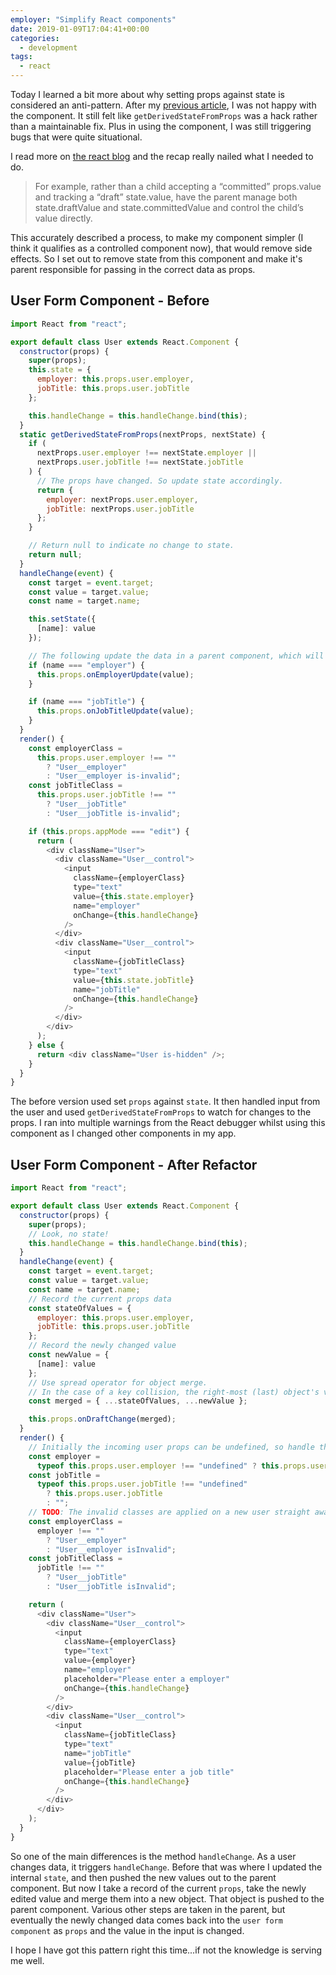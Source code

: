 ```yaml
---
employer: "Simplify React components"
date: 2019-01-09T17:04:41+00:00
categories:
  - development
tags:
  - react
---
```


Today I learned a bit more about why setting props against state is considered an anti-pattern. After my [previous article](https://til.neilmagee.com/posts/react-update-state-from-props/), I was not happy with the component. It still felt like `getDerivedStateFromProps` was a hack rather than a maintainable fix. Plus in using the component, I was still triggering bugs that were quite situational.

I read more on [the react blog](https://reactjs.org/blog/2018/06/07/you-probably-dont-need-derived-state.html#recap) and the recap really nailed what I needed to do.

> For example, rather than a child accepting a “committed” props.value and tracking a “draft” state.value, have the parent manage both state.draftValue and state.committedValue and control the child’s value directly.

This accurately described a process, to make my component simpler (I think it qualifies as a controlled component now), that would remove side effects. So I set out to remove state from this component and make it's parent responsible for passing in the correct data as props.
<!--more-->

## User Form Component - Before

```javascript
import React from "react";

export default class User extends React.Component {
  constructor(props) {
    super(props);
    this.state = {
      employer: this.props.user.employer,
      jobTitle: this.props.user.jobTitle
    };

    this.handleChange = this.handleChange.bind(this);
  }
  static getDerivedStateFromProps(nextProps, nextState) {
    if (
      nextProps.user.employer !== nextState.employer ||
      nextProps.user.jobTitle !== nextState.jobTitle
    ) {
      // The props have changed. So update state accordingly.
      return {
        employer: nextProps.user.employer,
        jobTitle: nextProps.user.jobTitle
      };
    }

    // Return null to indicate no change to state.
    return null;
  }
  handleChange(event) {
    const target = event.target;
    const value = target.value;
    const name = target.name;

    this.setState({
      [name]: value
    });

    // The following update the data in a parent component, which will eventually come back to this component via props.
    if (name === "employer") {
      this.props.onEmployerUpdate(value);
    }

    if (name === "jobTitle") {
      this.props.onJobTitleUpdate(value);
    }
  }
  render() {
    const employerClass =
      this.props.user.employer !== ""
        ? "User__employer"
        : "User__employer is-invalid";
    const jobTitleClass =
      this.props.user.jobTitle !== ""
        ? "User__jobTitle"
        : "User__jobTitle is-invalid";

    if (this.props.appMode === "edit") {
      return (
        <div className="User">
          <div className="User__control">
            <input
              className={employerClass}
              type="text"
              value={this.state.employer}
              name="employer"
              onChange={this.handleChange}
            />
          </div>
          <div className="User__control">
            <input
              className={jobTitleClass}
              type="text"
              value={this.state.jobTitle}
              name="jobTitle"
              onChange={this.handleChange}
            />
          </div>
        </div>
      );
    } else {
      return <div className="User is-hidden" />;
    }
  }
}

```

The before version used set `props` against `state`. It then handled input from the user and used `getDerivedStateFromProps` to watch for changes to the props. I ran into multiple warnings from the React debugger whilst using this component as I changed other components in my app.

## User Form Component - After Refactor

```javascript
import React from "react";

export default class User extends React.Component {
  constructor(props) {
    super(props);
    // Look, no state!
    this.handleChange = this.handleChange.bind(this);
  }
  handleChange(event) {
    const target = event.target;
    const value = target.value;
    const name = target.name;
    // Record the current props data
    const stateOfValues = {
      employer: this.props.user.employer,
      jobTitle: this.props.user.jobTitle
    };
    // Record the newly changed value
    const newValue = {
      [name]: value
    };
    // Use spread operator for object merge.
    // In the case of a key collision, the right-most (last) object's value wins out.
    const merged = { ...stateOfValues, ...newValue };

    this.props.onDraftChange(merged);
  }
  render() {
    // Initially the incoming user props can be undefined, so handle that.
    const employer =
      typeof this.props.user.employer !== "undefined" ? this.props.user.employer : "";
    const jobTitle =
      typeof this.props.user.jobTitle !== "undefined"
        ? this.props.user.jobTitle
        : "";
    // TODO: The invalid classes are applied on a new user straight away, they should wait until a 'user' has started to input data/ or when they click an action
    const employerClass =
      employer !== ""
        ? "User__employer"
        : "User__employer isInvalid";
    const jobTitleClass =
      jobTitle !== ""
        ? "User__jobTitle"
        : "User__jobTitle isInvalid";

    return (
      <div className="User">
        <div className="User__control">
          <input
            className={employerClass}
            type="text"
            value={employer}
            name="employer"
            placeholder="Please enter a employer"
            onChange={this.handleChange}
          />
        </div>
        <div className="User__control">
          <input
            className={jobTitleClass}
            type="text"
            name="jobTitle"
            value={jobTitle}
            placeholder="Please enter a job title"
            onChange={this.handleChange}
          />
        </div>
      </div>
    );
  }
}
```

So one of the main differences is the method `handleChange`. As a user changes data, it triggers `handleChange`. Before that was where I updated the internal `state`, and then pushed the new values out to the parent component. But now I take a record of the current `props`, take the newly edited value and merge them into a new object. That object is pushed to the parent component. Various other steps are taken in the parent, but eventually the newly changed data comes back into the `user form component` as `props` and the value in the input is changed.

I hope I have got this pattern right this time...if not the knowledge is serving me well.